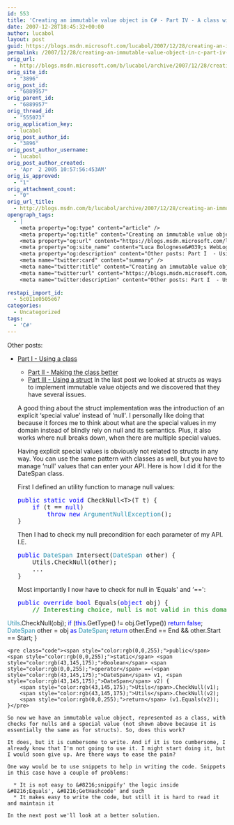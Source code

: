 ```yaml
---
id: 553
title: 'Creating an immutable value object in C# - Part IV - A class with a special value'
date: 2007-12-28T18:45:32+00:00
author: lucabol
layout: post
guid: https://blogs.msdn.microsoft.com/lucabol/2007/12/28/creating-an-immutable-value-object-in-c-part-iv-a-class-with-a-special-value/
permalink: /2007/12/28/creating-an-immutable-value-object-in-c-part-iv-a-class-with-a-special-value/
orig_url:
  - http://blogs.msdn.microsoft.com/b/lucabol/archive/2007/12/28/creating-an-immutable-value-object-in-c-part-iv-a-class-with-a-special-value.aspx
orig_site_id:
  - "3896"
orig_post_id:
  - "6889957"
orig_parent_id:
  - "6889957"
orig_thread_id:
  - "555073"
orig_application_key:
  - lucabol
orig_post_author_id:
  - "3896"
orig_post_author_username:
  - lucabol
orig_post_author_created:
  - 'Apr  2 2005 10:57:56:453AM'
orig_is_approved:
  - "1"
orig_attachment_count:
  - "0"
orig_url_title:
  - http://blogs.msdn.com/b/lucabol/archive/2007/12/28/creating-an-immutable-value-object-in-c-part-iv-a-class-with-a-special-value.aspx
opengraph_tags:
  - |
    <meta property="og:type" content="article" />
    <meta property="og:title" content="Creating an immutable value object in C#  - Part IV  - A class with a special value" />
    <meta property="og:url" content="https://blogs.msdn.microsoft.com/lucabol/2007/12/28/creating-an-immutable-value-object-in-c-part-iv-a-class-with-a-special-value/" />
    <meta property="og:site_name" content="Luca Bolognese&#039;s WebLog" />
    <meta property="og:description" content="Other posts: Part I  - Using a class Part II  - Making the class better Part III  - Using a struct In the last post we looked at structs as ways to implement immutable value objects and we discovered that they have several issues. A good thing about the struct implementation was the introduction of..." />
    <meta name="twitter:card" content="summary" />
    <meta name="twitter:title" content="Creating an immutable value object in C#  - Part IV  - A class with a special value" />
    <meta name="twitter:url" content="https://blogs.msdn.microsoft.com/lucabol/2007/12/28/creating-an-immutable-value-object-in-c-part-iv-a-class-with-a-special-value/" />
    <meta name="twitter:description" content="Other posts: Part I  - Using a class Part II  - Making the class better Part III  - Using a struct In the last post we looked at structs as ways to implement immutable value objects and we discovered that they have several issues. A good thing about the struct implementation was the introduction of..." />
    
restapi_import_id:
  - 5c011e0505e67
categories:
  - Uncategorized
tags:
  - 'C#'
---
```

Other posts:

  * [Part I  - Using a class](http://blogs.msdn.com/lucabol/archive/2007/12/03/creating-an-immutable-value-object-in-c-part-i-using-a-class.aspx) 
      * [Part II  - Making the class better](http://blogs.msdn.com/lucabol/archive/2007/12/06/creating-an-immutable-value-object-in-c-part-ii-making-the-class-better.aspx)
      * <a href="http://blogs.msdn.com/lucabol/archive/2007/12/24/creating-an-immutable-value-object-in-c-part-iii-using-a-struct.aspx" target="_blank">Part III  - Using a struct</a>
    In the last post we looked at structs as ways to implement immutable value objects and we discovered that they have several issues. 
    
    A good thing about the struct implementation was the introduction of an explicit &#8216;special value' instead of &#8216;null'. I personally like doing that because it forces me to think about what are the special values in my domain instead of blindly rely on null and its semantics. Plus, it also works where null breaks down, when there are multiple special values.
    
    Having explicit special values is obviously not related to structs in any way. You can use the same pattern with classes as well, but you have to manage &#8216;null' values that can enter your API. Here is how I did it for the DateSpan class.
    
    First I defined an utility function to manage null values:
    
    <pre class="code"><span style="color:rgb(0,0,255);">public</span> <span style="color:rgb(0,0,255);">static</span> <span style="color:rgb(0,0,255);">void</span> CheckNull&lt;T&gt;(T t) {
        <span style="color:rgb(0,0,255);">if</span> (t == <span style="color:rgb(0,0,255);">null</span>)
            <span style="color:rgb(0,0,255);">throw</span> <span style="color:rgb(0,0,255);">new</span> <span style="color:rgb(43,145,175);">ArgumentNullException</span>();
    }</pre>
    
    Then I had to check my null precondition for each parameter of my API. I.E.
    
    <pre class="code"><span style="color:rgb(0,0,255);">public</span> <span style="color:rgb(43,145,175);">DateSpan</span> Intersect(<span style="color:rgb(43,145,175);">DateSpan</span> other) {
        Utils.CheckNull(other);
        ...
    }</pre>
    
    Most importantly I now have to check for null in &#8216;Equals' and &#8216;==':
    
    <pre class="code"><span style="color:rgb(0,0,255);">public</span> <span style="color:rgb(0,0,255);">override</span> <span style="color:rgb(0,0,255);">bool</span> Equals(<span style="color:rgb(0,0,255);">object</span> obj) {
        <span style="color:rgb(0,128,0);">// Interesting choice, null is not valid in this domain
</span>        <span style="color:rgb(43,145,175);">Utils</span>.CheckNull(obj);
        <span style="color:rgb(0,0,255);">if</span> (<span style="color:rgb(0,0,255);">this</span>.GetType() != obj.GetType()) <span style="color:rgb(0,0,255);">return</span> <span style="color:rgb(0,0,255);">false</span>;
        <span style="color:rgb(43,145,175);">DateSpan</span> other = obj <span style="color:rgb(0,0,255);">as</span> <span style="color:rgb(43,145,175);">DateSpan</span>;
        <span style="color:rgb(0,0,255);">return</span> other.End == End && other.Start == Start;
    }</pre>
    
    <pre class="code"><span style="color:rgb(0,0,255);">public</span> <span style="color:rgb(0,0,255);">static</span> <span style="color:rgb(43,145,175);">Boolean</span> <span style="color:rgb(0,0,255);">operator</span> ==(<span style="color:rgb(43,145,175);">DateSpan</span> v1, <span style="color:rgb(43,145,175);">DateSpan</span> v2) {
        <span style="color:rgb(43,145,175);">Utils</span>.CheckNull(v1);
        <span style="color:rgb(43,145,175);">Utils</span>.CheckNull(v2);
        <span style="color:rgb(0,0,255);">return</span> (v1.Equals(v2));
    }</pre>
    
    So now we have an immutable value object, represented as a class, with checks for nulls and a special value (not shown above because it is essentially the same as for structs). So, does this work?
    
    It does, but it is cumbersome to write. And if it is too cumbersome, I already know that I'm not going to use it. I might start doing it, but I would soon give up. Are there ways to ease the pain?
    
    One way would be to use snippets to help in writing the code. Snippets in this case have a couple of problems:
    
      * It is not easy to &#8216;snippify' the logic inside &#8216;Equals', &#8216;GetHashcode' and such
      * It makes easy to write the code, but still it is hard to read it and maintain it
    
    In the next post we'll look at a better solution.